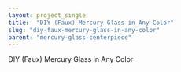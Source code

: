 ```yaml
---
layout: project_single
title:  "DIY (Faux) Mercury Glass in Any Color"
slug: "diy-faux-mercury-glass-in-any-color"
parent: "mercury-glass-centerpiece"
---
```

DIY (Faux) Mercury Glass in Any Color